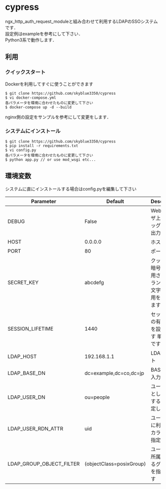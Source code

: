 # cypress
ngx_http_auth_request_moduleと組み合わせて利用するLDAPのSSOシステムです．  
設定例はexampleを参考にして下さい．  
Python3系で動作します．  

## 利用
### クイックスタート
Dockerを利用してすぐに使うことができます
```
$ git clone https://github.com/skyblue3350/cypress
$ vi docker-compose.yml
各パラメータを環境に合わせたものに変更して下さい
$ docker-compose up -d --build
```
nginx側の設定をサンプルを参考にして変更をします．

### システムにインストール
```
$ git clone https://github.com/skyblue3350/cypress
$ pip install -r requirements.txt
$ vi config.py
各パラメータを環境に合わせたものに変更して下さい
$ python app.py // or use mod_wsgi etc...
```

## 環境変数
システムに直にインストールする場合はconfig.pyを編集して下さい

| Parameter | Default |Description |
|-----------|---------|------------|
| DEBUG     | False   |Webブラウザ上でデバッグ情報を出力します|
| HOST      | 0.0.0.0 |ホスト名    |
| PORT      | 80      |ポート      |
| SECRET_KEY| abcdefg |クッキーの暗号化に利用されます　ランダムな文字列の利用を推奨します|　
| SESSION_LIFETIME | 1440 |セッションの有効時間を設定します 単位は分です|
| LDAP_HOST | 192.168.1.1 |LDAPのホスト|
| LDAP_BASE_DN | dc=example,dc=co,dc=jp |BASE DNを入力します|
| LDAP_USER_DN | ou=people |ユーザー名として利用するouを指定します|
| LDAP_USER_RDN_ATTR | uid |ユーザーIDに利用するカラム名を指定します|
| LDAP_GROUP_OBJECT_FILTER | (objectClass=posixGroup) |ユーザーが所属しているグループを指定します|



